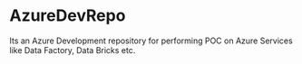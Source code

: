 # AzureDevRepo
Its an Azure Development repository for performing POC on Azure Services like Data Factory, Data Bricks etc.
